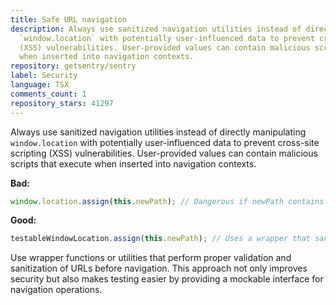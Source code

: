 ```yaml
---
title: Safe URL navigation
description: Always use sanitized navigation utilities instead of directly manipulating
  `window.location` with potentially user-influenced data to prevent cross-site scripting
  (XSS) vulnerabilities. User-provided values can contain malicious scripts that execute
  when inserted into navigation contexts.
repository: getsentry/sentry
label: Security
language: TSX
comments_count: 1
repository_stars: 41297
---
```


Always use sanitized navigation utilities instead of directly manipulating `window.location` with potentially user-influenced data to prevent cross-site scripting (XSS) vulnerabilities. User-provided values can contain malicious scripts that execute when inserted into navigation contexts.

**Bad:**
```typescript
window.location.assign(this.newPath); // Dangerous if newPath contains user input
```

**Good:**
```typescript
testableWindowLocation.assign(this.newPath); // Uses a wrapper that sanitizes inputs
```

Use wrapper functions or utilities that perform proper validation and sanitization of URLs before navigation. This approach not only improves security but also makes testing easier by providing a mockable interface for navigation operations.